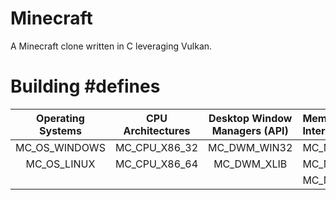 # Minecraft

A Minecraft clone written in C leveraging Vulkan.

# Building #defines

| Operating Systems | CPU Architectures | Desktop Window Managers (API) | Memory Interfaces |
| :---------------: | :---------------: | :---------------------------: | :---------------- |
| MC_OS_WINDOWS     | MC_CPU_X86_32     | MC_DWM_WIN32                  | MC_MEM_WIN32      |
| MC_OS_LINUX       | MC_CPU_X86_64     | MC_DWM_XLIB                   | MC_MEM_LIBC       |
|                   |                   |                               | MC_MEM_POSIX      |
